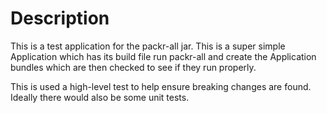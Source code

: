 # Description
This is a test application for the packr-all jar. This is a super simple Application which has its build file run packr-all and create the Application bundles which are then checked to see if they run properly.

This is used a high-level test to help ensure breaking changes are found. Ideally there would also be some unit tests.
